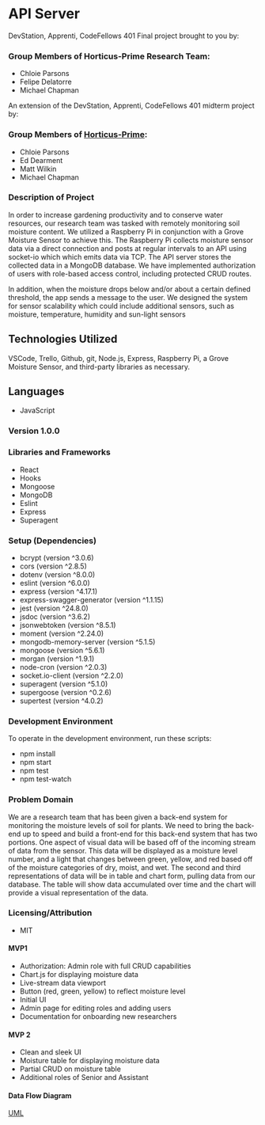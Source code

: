 # API Server


DevStation, Apprenti, CodeFellows 401 Final project brought to you by:

### Group Members of Horticus-Prime Research Team:

* Chloie Parsons
* Felipe Delatorre
* Michael Chapman

An extension of the DevStation, Apprenti, CodeFellows 401 midterm project by:

### Group Members of [Horticus-Prime](https://github.com/horticus-prime):

* Chloie Parsons
* Ed Dearment
* Matt Wilkin
* Michael Chapman

### Description of Project

In order to increase gardening productivity and to conserve water resources, our research team was tasked with remotely monitoring soil moisture content. We utilized a Raspberry Pi in conjunction with a Grove Moisture Sensor to achieve this. The Raspberry Pi collects moisture sensor data via a direct connection and posts at regular intervals to an API using socket-io which which emits data via TCP. The API server stores the collected data in a MongoDB database. We have implemented authorization of users with role-based access control, including protected CRUD routes.

In addition, when the moisture drops below and/or about a certain defined threshold, the app sends a message to the user.
We designed the system for sensor scalability which could include additional sensors, such as moisture, temperature, humidity and sun-light sensors

## Technologies Utilized 

VSCode, Trello, Github, git, Node.js, Express, Raspberry Pi, a Grove Moisture Sensor, and third-party libraries as necessary.

## Languages
* JavaScript

### Version 1.0.0
### Libraries and Frameworks
* React
* Hooks
* Mongoose
* MongoDB
* Eslint
* Express
* Superagent

### Setup (Dependencies)
- bcrypt (version ^3.0.6)
- cors (version ^2.8.5)
- dotenv (version ^8.0.0)
- eslint (version ^6.0.0)
- express (version ^4.17.1)
- express-swagger-generator (version ^1.1.15)
- jest (version ^24.8.0)
- jsdoc (version ^3.6.2)
- jsonwebtoken (version ^8.5.1)
- moment (version ^2.24.0)
- mongodb-memory-server (version ^5.1.5)
- mongoose (version ^5.6.1)
- morgan (version ^1.9.1)
- node-cron (version ^2.0.3)
- socket.io-client (version ^2.2.0)
- superagent (version ^5.1.0)
- supergoose (version ^0.2.6)
- supertest (version ^4.0.2)

### Development Environment
To operate in the development environment, run these scripts:
* npm install
* npm start
* npm test
* npm test-watch

### Problem Domain

We are a research team that has been given a back-end system for monitoring the moisture levels of soil for plants. We need to bring the back-end up to speed and build a front-end for this back-end system that has two portions. One aspect of visual data will be based off of the incoming stream of data from the sensor. This data will be displayed as a moisture level number, and a light that changes between green, yellow, and red based off of the moisture categories of dry, moist, and wet. The second and third representations of data will be in table and chart form, pulling data from our database. The table will show data accumulated over time and the chart will provide a visual representation of the data.

### Licensing/Attribution
* MIT

#### MVP1
* Authorization: Admin role with full CRUD capabilities
* Chart.js for displaying moisture data
* Live-stream data viewport
* Button (red, green, yellow) to reflect moisture level
* Initial UI
* Admin page for editing roles and adding users
* Documentation for onboarding new researchers

#### MVP 2
* Clean and sleek UI
* Moisture table for displaying moisture data
* Partial CRUD on moisture table
* Additional roles of Senior and Assistant

#### Data Flow Diagram

[UML](TBD)
